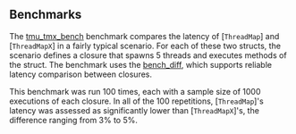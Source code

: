 ## Benchmarks

The [tmu_tmx_bench](https://github.com/pvillela/rust-thread-map/tree/main/benches/tmu_tmx_bench.rs) benchmark compares the latency of [`ThreadMap`] and [`ThreadMapX`] in a fairly typical scenario. For each of these two structs, the scenario defines a closure that spawns 5 threads and executes methods of the struct. The benchmark uses the [bench_diff](https://crates.io/crates/bench_diff), which supports reliable latency comparison between closures.

This benchmark was run 100 times, each with a sample size of 1000 executions of each closure. In all of the 100 repetitions, [`ThreadMap`]'s latency was assessed as significantly lower than [`ThreadMapX`]'s, the difference ranging from 3% to 5%.